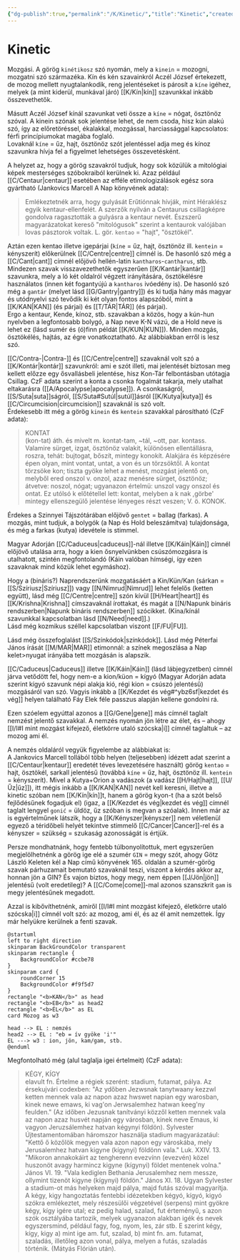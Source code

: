 ```yaml
---
{"dg-publish":true,"permalink":"/K/Kinetic/","title":"Kinetic","created":"2024-11-23T05:18","updated":"2025-09-28T21:26"}
---
```



# Kinetic

Mozgási. A görög `kinétikosz` szó nyomán, mely a `kinein` = mozogni, mozgatni szó származéka. Kín és kén szavainkról Aczél József értekezett, de mozog mellett nyugtalankodik, reng jelentéseket is párosít a `kíne` igéhez, melyek (a mint kiderül, munkával járó) [[K/Kín\|kín]] szavunkkal inkább összevethetők.  

Másutt Aczél József kínál szavunkat veti össze a `kíne` = nógat, ösztönöz szóval. A kinein szónak sok jelentése lehet, de nem csoda, hisz kún alakú szó, így az előretöréssel, ékalakkal, mozgással, harciassággal kapcsolatos: férfi princípiumokat magába foglaló.  
Lovaknál `kíne` = űz, hajt, ösztönöz szót jelentéssel adja meg és kínoz szavunkra hívja fel a figyelmet lehetséges összevetésként.  

A helyzet az, hogy a görög szavakról tudjuk, hogy sok közülük a mitológiai képek mesterséges szóbokraiból kerülnek ki. Azaz például [[C/Centaur\|centaur]] esetében az efféle etimologizálások egész sora gyártható (Jankovics Marcell A Nap könyvének adata):  
> Emlékeztetnék arra, hogy gulyását Erűtiónnak hívják, mint Héraklész egyik kentaur-ellenfelét. A szerzők nyilván a Centaurus csillagképre gondolva ragasztották a gulyásra a kentaur nevét. Észszerű magyarázatokat kereső "mitológusok" szerint a kentaurok valójában lovas pásztorok voltak. L. gör. `kentao` = "hajt", "ösztökél".  

Aztán ezen kentao illetve igepárjai (`kíne` = űz, hajt, ösztönöz ill. `kentein` = kényszerít) előkerülnek [[C/Centre\|centre]] címnél is. De hasonló szó még a [[C/Cant\|cant]] címnél előjövő hellén-latin `kantharos`-`cantharus`, stb. Mindezen szavak visszavezethetők egyszerűen [[K/Kantár\|kantár]] szavunkra, mely a ló két oldalról végzett irányítására, ösztökélésre használatos (innen két fogantyújú a `kantharos` ivóedény is). De hasonló szó még a `gantár` (melyet lásd [[G/Gantry\|gantry]]) és ki tudja hány más magyar és utódnyelvi szó tevődik ki két olyan fontos alapszóból, mint a [[K/KAN\|KAN]] (és párjai) és [[T/TÁR\|TÁR]] (és párjai).  
Ergo a kentaur, Kende, kínoz, stb. szavakban a közös, hogy a kún-hun nyelvben a legfontosabb bolygó, a Nap neve K-N vázú, de a Hold neve is lehet ez (lásd sumér és (ó)finn példát [[K/KUN\|KUN]]). Minden mozgás, ösztökélés, hajtás, az égre vonatkoztatható. Az alábbiakban erről is lesz szó.  

[[C/Contra-\|Contra-]] és [[C/Centre\|centre]] szavaknál volt szó a [[K/Kontár\|kontár]] szavunkról: ami e szót illeti, mai jelentését biztosan meg kellett előzze egy ősvallásbeli jelentése, hisz Kon-Tár felbontásban utótagja Csillag. CzF adata szerint a konta a csonka fogalmát takarja, mely utalhat eltakarásra ([[A/Apocalypse\|apocalypse]]). A csonkaságról, [[S/Suta\|suta]]ságról, [[S/Suta#Sutúl\|sutúl]]ásról [[K/Kutya\|kutya]] és [[C/Circumcision\|circumcision]] szavaknál is szó volt.  
Érdekesebb itt még a görög `kinein` és `kentein` szavakkal párosítható (CzF adata):
> KONTAT  
> (kon-tat) áth. és mivelt m. kontat-tam, ~tál, ~ott, par. kontass. Valamire sürget, izgat, ösztönöz valakit, különösen ellentállásra, roszra, tehát: bujtogat, bőszít, mintegy konokít. Alakjára és képzésére épen olyan, mint vontat, untat, a von és un törzsöktől. A kontat törzsöke kon; tiszta gyöke lehet a menést, mozgást jelentő on, melyből ered onszol v. onzol, azaz menésre sürget, ösztönöz; átvetve: noszol, nógat; ugyanazon értelmü: unszol vagy onszol és ontat. Ez utólsó k előtétellel lett: kontat, melyben a k nak ,görbe' mintegy ellenszegülő jelentése lényeges részt veszen; V. ö. KONOK.

Érdekes a Szinnyei Tájszótárában előjövő `gentet` = ballag (farkas). A mozgás, mint tudjuk, a bolygók (a Nap és Hold beleszámítva) tulajdonsága, és még a farkas (kutya) idevétele is stimmel.  

Magyar Adorján [[C/Caduceus\|caduceus]]-nál illetve [[K/Káin\|Káin]] címnél előjövő utalása arra, hogy a kien ősnyelvünkben csúszómozgásra is utalhatott, szintén megfontolandó (Káin valóban hímségi, így ezen szavaknak mind közük lehet egymáshoz).  

Hogy a (bináris?) Naprendszerünk mozgatásáért a Kin/Kün/Kan (sárkan = [[S/Szíriusz\|Szíriusz]]) vagy [[N/Nimrud\|Nimrud]] lehet felelős (ketten együtt), lásd még [[C/Centre\|centre]] szón kívül [[H/Heart\|heart]] és [[K/Krishna\|Krishna]] címszavaknál írottakat, és magát a [[N/Napunk bináris rendszerben\|Napunk bináris rendszerben]] szócikket. (Kína/kínál szavunkkal kapcsolatban lásd [[N/Need\|need]].)  
Lásd még kozmikus széllel kapcsolatban viszont [[F/FU\|FU]].  


Lásd még összefoglalást [[S/Színkódok\|színkódok]]. Lásd még Péterfai János írását [[M/MAR\|MAR]] etimonnál: a színek megoszlása a Nap kelet>nyugat irányába tett mozgásán is alapszik.  

[[C/Caduceus\|Caduceus]] illetve [[K/Káin\|Káin]] (lásd lábjegyzetben) címnél járva vetődött fel, hogy nem-e a kion/küon = kígyó (Magyar Adorján adata szerint kígyó szavunk népi alakja kió, régi kion = csúszó jelentésű) mozgásáról van szó. Vagyis inkább a [[K/Kezdet és vég#^ybz6sf\|kezdet és vég]] helyen található Fáy Elek féle passzus alapján kellene gondolni rá.  

Ezen szóelem egyúttal azonos a [[G/Gene\|gene]] más címnél taglalt nemzést jelentő szavakkal. A nemzés nyomán jön létre az élet, és – ahogy [[I/I#I mint mozgást kifejező, életkörre utaló szócska\|i]] címnél taglaltuk – az mozog ami él.  

A nemzés oldaláról vegyük figyelembe az alábbiakat is:  
A Jankovics Marcell tollából több helyen (teljesebben) idézett adat szerint a [[C/Centaur\|kentaur]] eredetét téves levezetésére használt) görög `kentao` = hajt, ösztökél, sarkall jelentésű (továbbá `kíne` = űz, hajt, ösztönöz ill. `kentein` = kényszerít). Mivel a Kutya+Orion a vadászok (a vadász [[H/Hajt\|hajt]], [[U/Űz\|űz]]), itt mégis inkább a [[K/KAN\|KAN]] nevét kell keresni, illetve a kinetic szóban nem [[K/Kín\|kín]]t, hanem a görög kyon-t (ha a szót belső fejlődésűnek fogadjuk el) (igaz, a [[K/Kezdet és vég\|kezdet és vég]] címnél taglalt lengyel `gonić` = üldöz, űz szóban is megvan a szóalak). Innen már az is egyértelműnek látszik, hogy a [[K/Kényszer\|kényszer]] nem véletlenül egyező a téridőbeli helyét tekintve stimmelő [[C/Cancer\|Cancer]]-rel és a kényszer = szükség = szukaság azonosságát is értjük.  

Persze mondhatnánk, hogy fentebb túlbonyolítottuk, mert egyszerűen megjelölhetnénk a görög ige elé a szumér `GIN` = megy szót, ahogy Götz László Keleten kél a Nap című könyvének 165. oldalán a szumér-görög szavak párhuzamait bemutató szavaknál teszi, viszont a kérdés akkor az, honnan jön a GIN? És vajon biztos, hogy megy, nem éppen [[J/Jön\|jön]] jelentésű (volt eredetileg)? A [[C/Come\|come]]-mal azonos szanszkrit `gam` is megy jelentésűnek megadott.  

Azzal is kibővíthetnénk, amiről [[I/I#I mint mozgást kifejező, életkörre utaló szócska\|i]] címnél volt szó: az mozog, ami él, és az él amit nemzettek. Így már helyükre kerülnek a fenti szavak.  
```plantuml-svg
@startuml
left to right direction
skinparam BackGroundColor transparent
skinparam rectangle {
    BackgroundColor #ccbe78
}
skinparam card {
    roundCorner 15
    BackgroundColor #f9f5d7
}
rectangle "<b>KAN</b>" as head
rectangle "<b>EB</b>" as head2
rectangle "<b>ÉL</b>" as EL
card Mozog as w3

head --> EL : nemzés
head2 --> EL : "eb = ív gyöke 'i'"
EL ---> w3 : ion, jön, kam/gam, stb.
@enduml
```

Megfontolható még (alul taglalja igei értelmeit) (CzF adata):  
> KÉGY, KÍGY  
> elavult fn. Értelme a régiek szerént: stadium, futamat, pálya. Az érsekujvári codexben: "Az ydőben Jezwsnak tanytwaany kezzwl ketten mennek vala az napon azaz hwswet napian egy warosban, kinek newe emaws, ki vag'on Jerwsalemhez hatwan keeg'ny feulden." (Az időben Jezusnak tanítványi közzől ketten mennek vala az napon azaz husvét napján egy városban, kinek neve Emaus, ki vagyon Jeruzsálemhez hatvan kégynyi földön). Sylvester Újtestamentomában háromszor használja stadium magyarázatául: "Kettő ő közőlök megyen vala azon napon egy városkába, mely Jerusalemhez hatvan kigyne (kígynyi) földönn vala." Luk. XXIV. 13. "Mikoron annakokáirt az tengherenn evezvínn (evezvén) közel huszonöt avagy harmincz kigyne (kígynyi) földet mentenek volna." János VI. 19. "Vala kediglen Bethania Jerusalemhez nem messze, ollymint tizenöt kigyne (kígynyi) földön." János XI. 18. Ugyan Sylvester a stadium-ot más helyeken majd pálya, majd futás szóval magyarítja.  
> A kégy, kigy hangoztatás fentebbi idézetekben kégyó, kígyó, kigyó szókra emlékeztet, mely részesülői végzetével (serpens) mint gyökre kégy, kígy igére utal; ez pedig halad, szalad, fut érteményű, s azon szók osztályába tartozik, melyek ugyanazon alakban igék és nevek egyszersmind, például fagy, fog, nyom, les, zár stb. E szerint kégy, kígy, kigy a) mint ige am. fut, szalad, b) mint fn. am. futamat, szaladás, illetőleg azon vonal, pálya, melyen a futás, szaladás történik. (Mátyás Flórián után).  